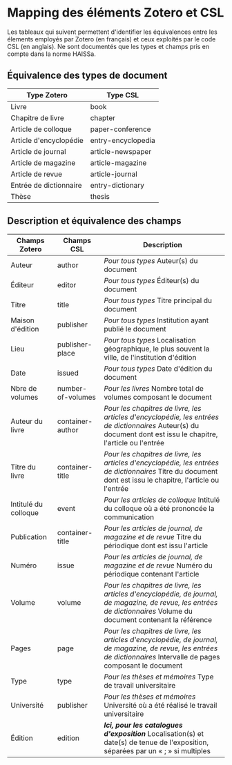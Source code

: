 # Mapping des éléments Zotero et CSL
Les tableaux qui suivent permettent d'identifier les équivalences entre les élements employés par Zotero (en français) et ceux exploités par le code CSL (en anglais).
Ne sont documentés que les types et champs pris en compte dans la norme HAISSa.

## Équivalence des types de document 
| Type Zotero | Type CSL |
| ------------- | ------------- |
| Livre |book|
| Chapitre de livre | chapter |
| Article de colloque | paper-conference |
| Article d'encyclopédie | entry-encyclopedia |
| Article de journal | article-newspaper |
| Article de magazine | article-magazine |
| Article de revue | article-journal |
| Entrée de dictionnaire | entry-dictionary |
| Thèse | thesis |

## Description et équivalence des champs
| Champs Zotero | Champs CSL | Description
| ------------- | ------------- | ------------- |
| Auteur | author | *Pour tous types* Auteur(s) du document 
| Éditeur | editor | *Pour tous types* Éditeur(s) du document
| Titre | title | *Pour tous types* Titre principal du document
| Maison d'édition | publisher | *Pour tous types* Institution ayant publié le document
| Lieu | publisher-place | *Pour tous types* Localisation géographique, le plus souvent la ville, de l'institution d'édition
| Date| issued | *Pour tous types* Date d'édition du document
|  Nbre de volumes | number-of-volumes | *Pour les livres* Nombre total de volumes composant le document
| Auteur du livre | container-author | *Pour les chapitres de livre, les articles d'encyclopédie, les entrées de dictionnaires* Auteur(s) du document dont est issu le chapitre, l'article ou l'entrée
| Titre du livre | container-title |*Pour les chapitres de livre, les articles d'encyclopédie, les entrées de dictionnaires* Titre du document dont est issu le chapitre, l'article ou l'entrée
| Intitulé du colloque | event | *Pour les articles de colloque* Intitulé du colloque où a été prononcée la communication
| Publication | container-title |*Pour les articles de journal, de magazine et de revue* Titre du périodique dont est issu l'article
| Numéro | issue | *Pour les articles de journal, de magazine et de revue* Numéro du périodique contenant l'article
| Volume | volume | *Pour les chapitres de livre, les articles d'encyclopédie, de journal, de magazine, de revue, les entrées de dictionnaires* Volume du document contenant la référence
| Pages | page | *Pour les chapitres de livre, les articles d'encyclopédie, de journal, de magazine, de revue, les entrées de dictionnaires* Intervalle de pages composant le document
| Type | type | *Pour les thèses et mémoires* Type de travail universitaire
| Université | publisher | *Pour les thèses et mémoires* Université où a été réalisé le travail universitaire
| Édition | edition | **_Ici, pour les catalogues d'exposition_** Localisation(s) et date(s) de tenue de l'exposition, séparées par un « ; » si multiples
